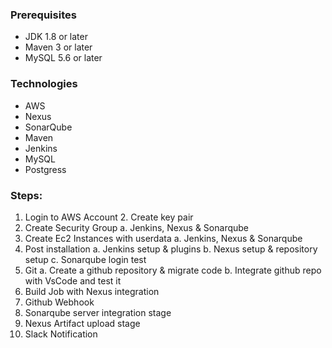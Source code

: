 
####
### Prerequisites
- JDK 1.8 or later
- Maven 3 or later
- MySQL 5.6 or later

### Technologies 
- AWS
- Nexus
- SonarQube
- Maven
- Jenkins
- MySQL
- Postgress
### Steps:
1. Login to AWS Account 2. Create key pair
3. Create Security Group
a. Jenkins, Nexus & Sonarqube
4. Create Ec2 Instances with userdata a. Jenkins, Nexus & Sonarqube
5. Post installation
a. Jenkins setup & plugins
b. Nexus setup & repository setup c. Sonarqube login test
6. Git
a. Create a github repository & migrate code b. Integrate github repo with VsCode and test it
7. Build Job with Nexus integration
8. Github Webhook
9. Sonarqube server integration stage
10. Nexus Artifact upload stage
11. Slack Notification

